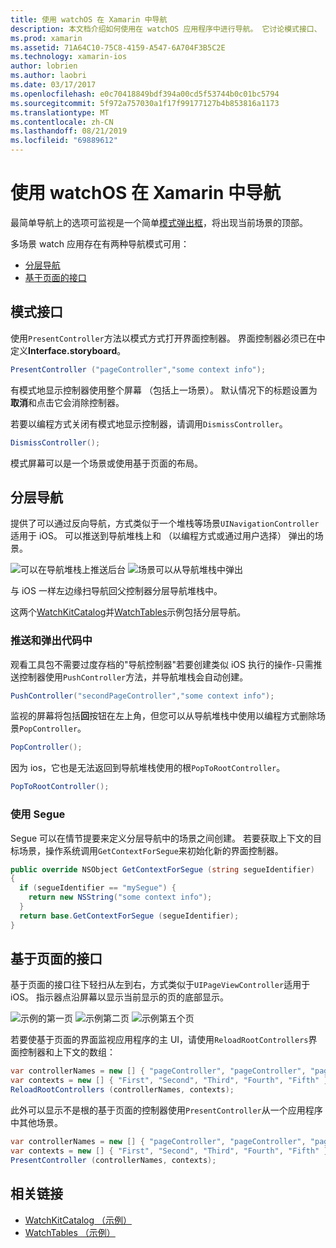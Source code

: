 ```yaml
---
title: 使用 watchOS 在 Xamarin 中导航
description: 本文档介绍如何使用在 watchOS 应用程序中进行导航。 它讨论模式接口、 分层导航，以及基于页面的接口。
ms.prod: xamarin
ms.assetid: 71A64C10-75C8-4159-A547-6A704F3B5C2E
ms.technology: xamarin-ios
author: lobrien
ms.author: laobri
ms.date: 03/17/2017
ms.openlocfilehash: e0c70418849bdf394a00cd5f53744b0c01bc5794
ms.sourcegitcommit: 5f972a757030a1f17f99177127b4b853816a1173
ms.translationtype: MT
ms.contentlocale: zh-CN
ms.lasthandoff: 08/21/2019
ms.locfileid: "69889612"
---
```

# <a name="working-with-watchos-navigation-in-xamarin"></a>使用 watchOS 在 Xamarin 中导航

最简单导航上的选项可监视是一个简单[模式弹出框](#modal)，将出现当前场景的顶部。

多场景 watch 应用存在有两种导航模式可用：

- [分层导航](#Hierarchical_Navigation)
- [基于页面的接口](#Page-Based_Interfaces)

<a name="modal"/>

## <a name="modal-interfaces"></a>模式接口

使用`PresentController`方法以模式方式打开界面控制器。 界面控制器必须已在中定义**Interface.storyboard**。

```csharp
PresentController ("pageController","some context info");
```

有模式地显示控制器使用整个屏幕 （包括上一场景）。 默认情况下的标题设置为**取消**和点击它会消除控制器。

若要以编程方式关闭有模式地显示控制器，请调用`DismissController`。

```csharp
DismissController();
```

模式屏幕可以是一个场景或使用基于页面的布局。

<a name="Hierarchical_Navigation"/>

## <a name="hierarchical-navigation"></a>分层导航

提供了可以通过反向导航，方式类似于一个堆栈等场景`UINavigationController`适用于 iOS。 可以推送到导航堆栈上和 （以编程方式或通过用户选择） 弹出的场景。

![](navigation-images/hierarchy-1.png "可以在导航堆栈上推送后台") ![](navigation-images/hierarchy-2.png "场景可以从导航堆栈中弹出")

与 iOS 一样左边缘扫导航回父控制器分层导航堆栈中。

这两个[WatchKitCatalog](https://docs.microsoft.com/samples/xamarin/ios-samples/watchos-watchkitcatalog)并[WatchTables](https://docs.microsoft.com/samples/xamarin/ios-samples/watchos-watchtables)示例包括分层导航。

### <a name="pushing-and-popping-in-code"></a>推送和弹出代码中

观看工具包不需要过度存档的"导航控制器"若要创建类似 iOS 执行的操作-只需推送控制器使用`PushController`方法，并导航堆栈会自动创建。

```csharp
PushController("secondPageController","some context info");
```

监视的屏幕将包括**回**按钮在左上角，但您可以从导航堆栈中使用以编程方式删除场景`PopController`。

```csharp
PopController();
```

因为 ios，它也是无法返回到导航堆栈使用的根`PopToRootController`。

```csharp
PopToRootController();
```

### <a name="using-segues"></a>使用 Segue

Segue 可以在情节提要来定义分层导航中的场景之间创建。 若要获取上下文的目标场景，操作系统调用`GetContextForSegue`来初始化新的界面控制器。

```csharp
public override NSObject GetContextForSegue (string segueIdentifier)
{
  if (segueIdentifier == "mySegue") {
    return new NSString("some context info");
  }
  return base.GetContextForSegue (segueIdentifier);
}
```

<a name="Page-Based_Interfaces"/>

## <a name="page-based-interfaces"></a>基于页面的接口

基于页面的接口往下轻扫从左到右，方式类似于`UIPageViewController`适用于 iOS。 指示器点沿屏幕以显示当前显示的页的底部显示。

![](navigation-images/paged-1.png "示例的第一页") ![](navigation-images/paged-2.png "示例第二页") ![](navigation-images/paged-5.png "示例第五个页")


若要使基于页面的界面监视应用程序的主 UI，请使用`ReloadRootControllers`界面控制器和上下文的数组：

```csharp
var controllerNames = new [] { "pageController", "pageController", "pageController", "pageController", "pageController" };
var contexts = new [] { "First", "Second", "Third", "Fourth", "Fifth" };
ReloadRootControllers (controllerNames, contexts);
```

此外可以显示不是根的基于页面的控制器使用`PresentController`从一个应用程序中其他场景。

```csharp
var controllerNames = new [] { "pageController", "pageController", "pageController", "pageController", "pageController" };
var contexts = new [] { "First", "Second", "Third", "Fourth", "Fifth" };
PresentController (controllerNames, contexts);
```



## <a name="related-links"></a>相关链接

- [WatchKitCatalog （示例）](https://docs.microsoft.com/samples/xamarin/ios-samples/watchos-watchkitcatalog)
- [WatchTables （示例）](https://developer.xamarin.com//samples/monotouch/watchOS/WatchTables/)
